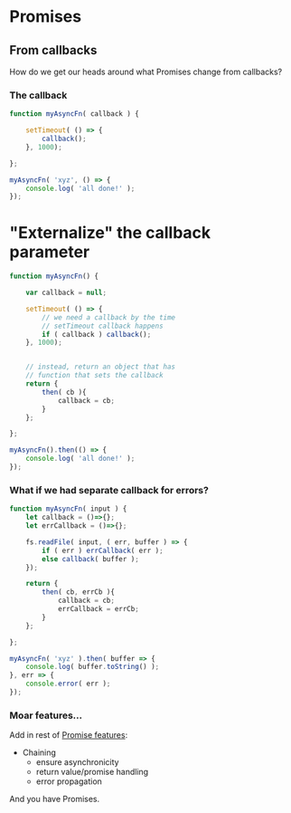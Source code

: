 # Promises

## From callbacks

How do we get our heads around what Promises change
from callbacks?

### The callback

```js
function myAsyncFn( callback ) {

	setTimeout( () => {
		callback();
	}, 1000);

};

myAsyncFn( 'xyz', () => {
	console.log( 'all done!' );
});

```

# "Externalize" the callback parameter

```js
function myAsyncFn() {

	var callback = null;

	setTimeout( () => {
		// we need a callback by the time
		// setTimeout callback happens
		if ( callback ) callback();
	}, 1000);


	// instead, return an object that has
	// function that sets the callback
	return {
		then( cb ){
			callback = cb;
		}
	};

};

myAsyncFn().then(() => {
	console.log( 'all done!' );
});
```

### What if we had separate callback for errors?


```js
function myAsyncFn( input ) {
	let callback = ()=>{};
	let errCallback = ()=>{};

	fs.readFile( input, ( err, buffer ) => {
		if ( err ) errCallback( err );
		else callback( buffer );
	});

	return {
		then( cb, errCb ){
			callback = cb;
			errCallback = errCb;
		}
	};

};

myAsyncFn( 'xyz' ).then( buffer => {
	console.log( buffer.toString() );
}, err => {
	console.error( err );
});
```

### Moar features...

Add in rest of [Promise features](https://promisesaplus.com/):
* Chaining
	* ensure asynchronicity
	* return value/promise handling
	* error propagation 

And you have Promises.